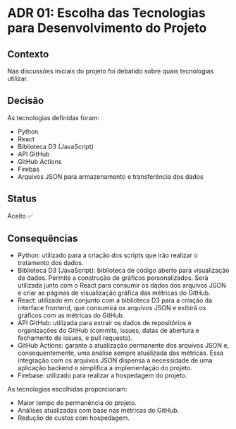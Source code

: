 # ADR 01: Escolha das Tecnologias para Desenvolvimento do Projeto

## Contexto
Nas discussões iniciais do projeto foi debatido sobre quais tecnologias utilizar.   

## Decisão
As tecnologias definidas foram:  
- Python  
- React  
- Biblioteca D3 (JavaScript)  
- API GitHub  
- GitHub Actions  
- Firebas  
- Arquivos JSON para armazenamento e transferência dos dados  

## Status
Aceito ✅  

## Consequências
- Python: utilizado para a criação dos scripts que irão realizar o tratamento dos dados.  
- Biblioteca D3 (JavaScript): biblioteca de código aberto para visualização de dados. Permite a construção de gráficos personalizados. Será utilizada junto com o React para consumir os dados dos arquivos JSON e criar as páginas de visualização gráfica das métricas do GitHub.  
- React: utilizado em conjunto com a biblioteca D3 para a criação da interface frontend, que consumirá os arquivos JSON e exibirá os gráficos com as métricas do GitHub.  
- API GitHub: utilizada para extrair os dados de repositórios e organizações do GitHub (commits, issues, datas de abertura e fechamento de issues, e pull requests).  
- GitHub Actions: garante a atualização permanente dos arquivos JSON e, consequentemente, uma análise sempre atualizada das métricas. Essa integração com os arquivos JSON dispensa a necessidade de uma aplicação backend e simplifica a implementação do projeto.  
- Firebase: utilizado para realizar a hospedagem do projeto.  

As tecnologias escolhidas proporcionam:  
- Maior tempo de permanência do projeto.  
- Análises atualizadas com base nas métricas do GitHub.  
- Redução de custos com hospedagem.  
